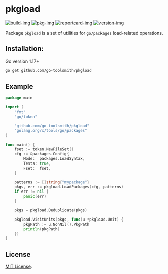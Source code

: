 # pkgload

[![build-img]][build-url]
[![pkg-img]][pkg-url]
[![reportcard-img]][reportcard-url]
[![version-img]][version-url]

Package `pkgload` is a set of utilities for `go/packages` load-related operations.

## Installation:

Go version 1.17+

```bash
go get github.com/go-toolsmith/pkgload
```

## Example

```go
package main

import (
	"fmt"
	"go/token"

	"github.com/go-toolsmith/pkgload"
	"golang.org/x/tools/go/packages"
)

func main() {
	fset := token.NewFileSet()
	cfg := &packages.Config{
		Mode:  packages.LoadSyntax,
		Tests: true,
		Fset:  fset,
	}

	patterns := []string{"mypackage"}
	pkgs, err := pkgload.LoadPackages(cfg, patterns)
	if err != nil {
		panic(err)
	}

	pkgs = pkgload.Deduplicate(pkgs)

	pkgload.VisitUnits(pkgs, func(u *pkgload.Unit) {
		pkgPath := u.NonNil().PkgPath
		println(pkgPath)
	})
}
```

## License

[MIT License](LICENSE).

[build-img]: https://github.com/go-toolsmith/pkgload/workflows/build/badge.svg
[build-url]: https://github.com/go-toolsmith/pkgload/actions
[pkg-img]: https://pkg.go.dev/badge/go-toolsmith/pkgload
[pkg-url]: https://pkg.go.dev/github.com/go-toolsmith/pkgload
[reportcard-img]: https://goreportcard.com/badge/go-toolsmith/pkgload
[reportcard-url]: https://goreportcard.com/report/go-toolsmith/pkgload
[version-img]: https://img.shields.io/github/v/release/go-toolsmith/pkgload
[version-url]: https://github.com/go-toolsmith/pkgload/releases
